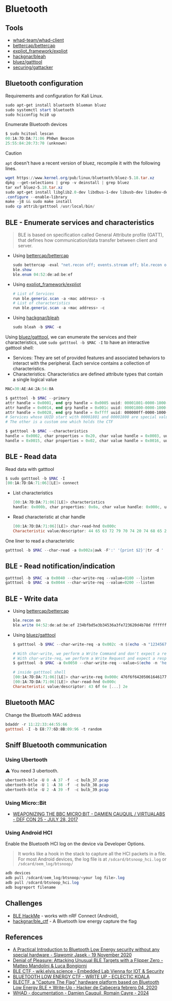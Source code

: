 # Bluetooth

## Tools

* [whad-team/whad-client](https://github.com/whad-team/whad-client)
* [bettercap/bettercap](https://github.com/bettercap/bettercap)
* [expliot_framework/expliot](https://expliot.readthedocs.io/en/latest/index.html)
* [hackgnar/bleah](https://github.com/hackgnar/bleah)
* [bluez/gatttool](https://manpages.debian.org/unstable/bluez/gatttool.1.en.html)
* [securing/gattacker](https://github.com/securing/gattacker)

## Bluetooth configuration

Requirements and configuration for Kali Linux.

```powershell
sudo apt-get install bluetooth blueman bluez
sudo systemctl start bluetooth
sudo hciconfig hci0 up
```

Enumerate Bluetooth devices

```powershell
$ sudo hcitool lescan
00:1A:7D:DA:71:06 Ph0wn Beacon
25:55:84:20:73:70 (unknown)
```

> [!CAUTION]
> `apt` doesn't have a recent version of bluez, recompile it with the following lines.

```powershell
wget https://www.kernel.org/pub/linux/bluetooth/bluez-5.18.tar.xz
dpkg --get-selections | grep -v deinstall | grep bluez
tar xvf bluez-5.18.tar.xz
sudo apt-get install libglib2.0-dev libdbus-1-dev libusb-dev libudev-dev libical-dev systemd libreadline-dev
.configure --enable-library
make -j8 && sudo make install
sudo cp attrib/gatttool /usr/local/bin/
```

## BLE - Enumerate services and characteristics

> BLE is based on specification called General Attribute profile (GATT), that defines how communication/data transfer between client and server.

* Using [bettercap/bettercap](https://github.com/bettercap/bettercap)

    ```powershell
    sudo bettercap -eval "net.recon off; events.stream off; ble.recon on"
    ble.show
    ble.enum 04:52:de:ad:be:ef
    ```

* Using [expliot_framework/expliot](https://expliot.readthedocs.io/en/latest/index.html)

    ```powershell
    # List of Services
    run ble.generic.scan -a <mac address> -s
    # List of characteristics
    run ble.generic.scan -a <mac address> -c
    ```

* Using [hackgnar/bleah](https://github.com/hackgnar/bleah)

    ```powershell
    sudo bleah -b $MAC -e
    ```

Using [bluez/gatttool](https://manpages.debian.org/unstable/bluez/gatttool.1.en.html), we can enumerate the services and their characteristics, use `sudo gatttool -b $MAC -I` to have an interactive gatttool shell:

* Services: They are set of provided features and associated behaviors to interact with the peripheral. Each service contains a collection of characteristics.
* Characteristics: Characteristics are defined attribute types that contain a single logical value

```powershell
MAC=30:AE:A4:2A:54:8A

$ gatttool -b $MAC --primary
attr handle = 0x0001, end grp handle = 0x0005 uuid: 00001801-0000-1000-8000-00805f9b34fb
attr handle = 0x0014, end grp handle = 0x001c uuid: 00001800-0000-1000-8000-00805f9b34fb
attr handle = 0x0028, end grp handle = 0xffff uuid: 000000ff-0000-1000-8000-00805f9b34fb
# Services whose UUID start with 00001801 and 00001800 are special values defined in the norm
# The other is a custom one which holds the CTF

$ gatttool -b $MAC --characteristics
handle = 0x0002, char properties = 0x20, char value handle = 0x0003, uuid = 00002a05-0000-1000-8000-00805f9b34fb
handle = 0x0015, char properties = 0x02, char value handle = 0x0016, uuid = 00002a00-0000-1000-8000-00805f9b34fb
```

## BLE - Read data

Read data with gatttool

```powershell
$ sudo gatttool -b $MAC -I
[00:1A:7D:DA:71:06][LE]> connect
```

* List characteristics

    ```powershell
    [00:1A:7D:DA:71:06][LE]> characteristics
    handle: 0x000b, char properties: 0x0a, char value handle: 0x000c, uuid: 4b796c6f-5265-6e49-7342-61644a656469
    ```

* Read characteristic at char handle

    ```powershell
    [00:1A:7D:DA:71:06][LE]> char-read-hnd 0x000c
    Characteristic value/descriptor: 44 65 63 72 79 70 74 20 74 68 65 20 6d 65 73 73 61 67 65 2c 20 77 72 69 74 65 20 74 68 65 20 64 65 63 72 79 70 74 65 64 20 76 61 6c 75 65 20 61 6e 64 20 72 65 61 64 20 62 61 63 6b 20 74 68 65 20 72 65 73 70 6f 6e 73 65 20 74 6f 20 66 6c 61 67 2e 20 45 6e 63 72 79 70 74 65 64 20 6d 65 73 73 61 67 65 3a 20 63 34 64 33 32 38 36 35 37 61 39 64 62 33 64 66 65 39 31 64 33 36 36 36 62 39 34 31 62 33 36 31
    ```

One liner to read a characteristic

```powershell
gatttool -b $MAC --char-read -a 0x002a|awk -F':' '{print $2}'|tr -d ' '|xxd -r -p;printf '\n'
```

## BLE - Read notification/indication

```powershell
gatttool -b $MAC -a 0x0040 --char-write-req --value=0100 --listen
gatttool -b $MAC -a 0x0044 --char-write-req --value=0200 --listen
```

## BLE - Write data

* Using [bettercap/bettercap](https://github.com/bettercap/bettercap)

    ```powershell
    ble.recon on
    ble.write 04:52:de:ad:be:ef 234bfbd5e3b34536a3fe723620d4b78d ffffffffffffffff
    ```

* Using [bluez/gatttool](https://manpages.debian.org/unstable/bluez/gatttool.1.en.html)

    ```powershell
    $ gatttool -b $MAC --char-write-req -a 0x002c -n $(echo -n "12345678901234567890"|xxd -ps)

    # With char-write, we perform a Write Command and don't expect a response from the server
    # With char-write-req, we perform a Write Request and expect a response from the server
    $ gatttool -b $MAC -a 0x0050 --char-write-req --value=$(echo -n 'hello' | xxd -p)

    # inside gatttool shell
    [00:1A:7D:DA:71:06][LE]> char-write-req 0x000c 476f6f64205061646177616e21212121
    [00:1A:7D:DA:71:06][LE]> char-read-hnd 0x000c
    Characteristic value/descriptor: 43 6f 6e [...] 2e
    ```

## Bluetooth MAC

Change the Bluetooth MAC address

```powershell
bdaddr -r 11:22:33:44:55:66
gatttool -I -b E8:77:6D:8B:09:96 -t random
```

## Sniff Bluetooth communication

### Using Ubertooth

:warning: You need 3 ubertooth.

```powershell
ubertooth-btle -U 0 -A 37 -f  -c bulb_37.pcap
ubertooth-btle -U 1 -A 38 -f  -c bulb_38.pcap
ubertooth-btle -U 2 -A 39 -f  -c bulb_39.pcap
```

### Using Micro::Bit

* [WEAPONIZING THE BBC MICRO:BIT - DAMIEN CAUQUIL / VIRTUALABS - DEF CON 25 - JULY 28, 2017](https://media.defcon.org/DEF%20CON%2025/DEF%20CON%2025%20presentations/DEF%20CON%2025%20-%20Damien-Cauquil-Weaponizing-the-BBC-MicroBit.pdf)

### Using Android HCI

Enable the Bluetooth HCI log on the device via Developer Options.

> It works like a hook in the stack to capture all the HCI packets in a file. For most Android devices, the log file is at `/sdcard/btsnoop_hci.log` or `/sdcard/oem_log/btsnoop/`

```powershell
adb devices
adb pull /sdcard/oem_log/btsnoop/<your log file>.log
adb pull /sdcard/btsnoop_hci.log
adb bugreport filename
```

## Challenges

* [BLE HackMe](https://www.microsoft.com/store/apps/9N7PNVS9J1B7) - works with nRF Connect (Android),
* [hackgnar/ble_ctf](https://github.com/hackgnar/ble_ctf) - A Bluetooth low energy capture the flag

## References

* [A Practical Introduction to Bluetooth Low Energy security without any special hardware - Slawomir Jasek - 19 November 2020](https://www.smartlockpicking.com/slides/HITB_Cyberweek_2020_A_Practical_Introduction_To_BLE_Security.pdf)
* [Denial of Pleasure: Attacking Unusual BLE Targets with a Flipper Zero - Matteo Mandolini & Luca Bongiorni](https://www.whid.ninja/blog/denial-of-pleasure-attacking-unusual-ble-targets-with-a-flipper-zero)
* [BLE CTF - wiki.elvis.science - Embedded Lab Vienna for IOT & Security](https://wiki.elvis.science/index.php?title=BLE_CTF)
* [BLUETOOTH LOW ENERGY CTF - WRITE UP - ECLECTIC KOALA](https://blog.tclaverie.eu/posts/bluetooth-low-energy-ctf---write-up/)
* [BLECTF, a "Capture The Flag" hardware platform based on Bluetooth Low Energy BLE + Write-Up - Hacker de Cabecera  febrero 04, 2020](https://www.hackerdecabecera.com/2020/02/blectf-capture-flag-hardware-platafom.html)
* [WHAD - documentation - Damien Cauquil, Romain Cayre - 2024](https://whad.readthedocs.io/en/stable/)